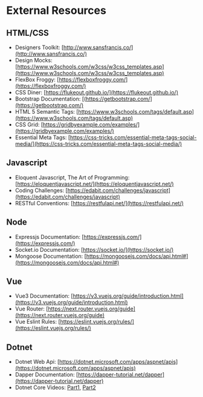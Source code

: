 # External Resources

## HTML/CSS 
- Designers Toolkit: [http://www.sansfrancis.co/](http://www.sansfrancis.co/)
- Design Mocks: [https://www.w3schools.com/w3css/w3css_templates.asp](https://www.w3schools.com/w3css/w3css_templates.asp)
- FlexBox Froggy: [https://flexboxfroggy.com/](https://flexboxfroggy.com/)
- CSS Diner: [https://flukeout.github.io/](https://flukeout.github.io/)
- Bootstrap Documentation: [(https://getbootstrap.com/](https://getbootstrap.com/)
- HTML 5 Semantic Tags: [https://www.w3schools.com/tags/default.asp](https://www.w3schools.com/tags/default.asp)
- CSS Grid: [https://gridbyexample.com/examples/](https://gridbyexample.com/examples/)
- Essential Meta Tags: [https://css-tricks.com/essential-meta-tags-social-media/](https://css-tricks.com/essential-meta-tags-social-media/)

## Javascript 
- Eloquent Javascript, The Art of Programming: [https://eloquentjavascript.net/](https://eloquentjavascript.net/)
- Coding Challenges: [https://edabit.com/challenges/javascript](https://edabit.com/challenges/javascript)
- RESTful Conventions: [https://restfulapi.net/](https://restfulapi.net/)
## Node 
- Expressjs Documentation: [https://expressjs.com/](https://expressjs.com/)
- Socket.io Documentation: [https://socket.io/](https://socket.io/)
- Mongoose Documentation: [https://mongoosejs.com/docs/api.html#](https://mongoosejs.com/docs/api.html#)
## Vue 
- Vue3 Documentation: [https://v3.vuejs.org/guide/introduction.html](https://v3.vuejs.org/guide/introduction.html)
- Vue Router: [https://next.router.vuejs.org/guide](https://next.router.vuejs.org/guide)
- Vue Eslint Rules: [https://eslint.vuejs.org/rules/](https://eslint.vuejs.org/rules/)
## Dotnet 
- Dotnet Web Api: [https://dotnet.microsoft.com/apps/aspnet/apis](https://dotnet.microsoft.com/apps/aspnet/apis)
- Dapper Documentation: [https://dapper-tutorial.net/dapper](https://dapper-tutorial.net/dapper)
- Dotnet Core Videos: [Part1](https://www.youtube.com/playlist?list=PLrtLYNTf3GQmL8jmzN2hYFMLn0aEEtGsG), [Part2](https://www.youtube.com/playlist?list=PLrtLYNTf3GQlquKLkvWQbgIOoA3-hv_ej)